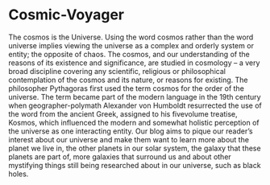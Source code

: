 # Cosmic-Voyager
The cosmos is the Universe. Using the word cosmos rather than the word universe implies
viewing the universe as a complex and orderly system or entity; the opposite of chaos.
 The cosmos, and our understanding of the reasons of its existence and significance, are
studied in cosmology – a very broad discipline covering any scientific, religious or
philosophical contemplation of the cosmos and its nature, or reasons for existing.
The philosopher Pythagoras first used the term cosmos for the order of the universe. The term
became part of the modern language in the 19th century when geographer-polymath Alexander
von Humboldt resurrected the use of the word from the ancient Greek, assigned to his fivevolume treatise, Kosmos, which influenced the modern and somewhat holistic perception of
the universe as one interacting entity.
Our blog aims to pique our reader’s interest about our universe and make them want to learn
more about the planet we live in, the other planets in our solar system, the galaxy that these
planets are part of, more galaxies that surround us and about other mystifying things still being
researched about in our universe, such as black holes.
